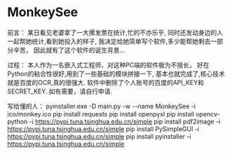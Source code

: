 # MonkeySee
前言：
某日看见老婆拿了一大摞发票在统计,忙的不亦乐乎,
同时还发动身边的人一起帮她统计,看到她投入的样子,
我决定给她简单写个软件,多少能帮她剩去一部分辛苦，
因此就有了这个软件的诞生背景...

过程：
本人作为一名嵌入式工程师，对这种PC端的软件极为不擅长，
好在Python的粘合性很好,用到了一些基础的模块拼接一下,
基本也就完成了,核心技术就是百度的OCR,真的很强大.
软件中删除了个人账号的百度的API_KEY和SECRET_KEY.
如有需要，请自行申请.


写给懂的人：
pyinstaller.exe -D main.py -w --name MonkeySee -i ico/monkey.ico
pip install requests
pip install openpyxl
pip install opencv-python -i https://pypi.tuna.tsinghua.edu.cn/simple
pip install pdf2image -i https://pypi.tuna.tsinghua.edu.cn/simple
pip install PySimpleGUI -i https://pypi.tuna.tsinghua.edu.cn/simple
pip install pyinstaller  -i https://pypi.tuna.tsinghua.edu.cn/simple
